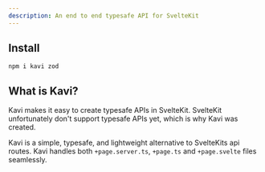 ```yaml
---
description: An end to end typesafe API for SvelteKit
---
```


## Install

```
npm i kavi zod
```

## What is Kavi?

Kavi makes it easy to create typesafe APIs in SvelteKit. SvelteKit unfortunately don't support typesafe APIs yet, which is why Kavi was created.

Kavi is a simple, typesafe, and lightweight alternative to SvelteKits api routes. Kavi handles both `+page.server.ts`, `+page.ts` and `+page.svelte` files seamlessly.
